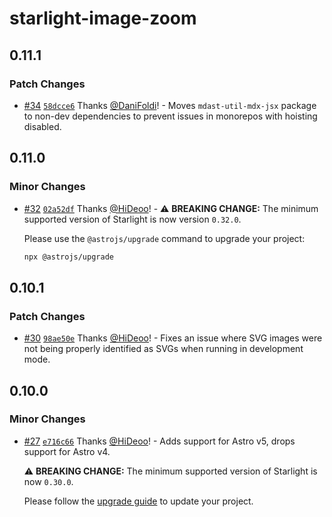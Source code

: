 # starlight-image-zoom

## 0.11.1

### Patch Changes

- [#34](https://github.com/HiDeoo/starlight-image-zoom/pull/34) [`58dcce6`](https://github.com/HiDeoo/starlight-image-zoom/commit/58dcce681f52f0001c18adba15b4cb086cd14eb5) Thanks [@DaniFoldi](https://github.com/DaniFoldi)! - Moves `mdast-util-mdx-jsx` package to non-dev dependencies to prevent issues in monorepos with hoisting disabled.

## 0.11.0

### Minor Changes

- [#32](https://github.com/HiDeoo/starlight-image-zoom/pull/32) [`02a52df`](https://github.com/HiDeoo/starlight-image-zoom/commit/02a52df958e0bf814f9e51e92d4ed0ce46dff53a) Thanks [@HiDeoo](https://github.com/HiDeoo)! - ⚠️ **BREAKING CHANGE:** The minimum supported version of Starlight is now version `0.32.0`.

  Please use the `@astrojs/upgrade` command to upgrade your project:

  ```sh
  npx @astrojs/upgrade
  ```

## 0.10.1

### Patch Changes

- [#30](https://github.com/HiDeoo/starlight-image-zoom/pull/30) [`98ae50e`](https://github.com/HiDeoo/starlight-image-zoom/commit/98ae50e5c4d9102991f146570a76844e816602ed) Thanks [@HiDeoo](https://github.com/HiDeoo)! - Fixes an issue where SVG images were not being properly identified as SVGs when running in development mode.

## 0.10.0

### Minor Changes

- [#27](https://github.com/HiDeoo/starlight-image-zoom/pull/27) [`e716c66`](https://github.com/HiDeoo/starlight-image-zoom/commit/e716c66dd585fe2fd78432add8d9895c8110131f) Thanks [@HiDeoo](https://github.com/HiDeoo)! - Adds support for Astro v5, drops support for Astro v4.

  ⚠️ **BREAKING CHANGE:** The minimum supported version of Starlight is now `0.30.0`.

  Please follow the [upgrade guide](https://github.com/withastro/starlight/releases/tag/%40astrojs/starlight%400.30.0) to update your project.
